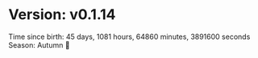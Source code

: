 # Version: v0.1.14
Time since birth: 45 days, 1081 hours, 64860 minutes, 3891600 seconds
Season: Autumn 🍁
